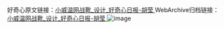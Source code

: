 好奇心原文链接：[小威温网战靴_设计_好奇心日报-胡莹 ](https://www.qdaily.com/articles/11464.html)
WebArchive归档链接：[小威温网战靴_设计_好奇心日报-胡莹 ](http://web.archive.org/web/20190623165342/https://www.qdaily.com/articles/11464.html)
![image](http://ww3.sinaimg.cn/large/007d5XDply1g3w931ysbcj30u03adn80)